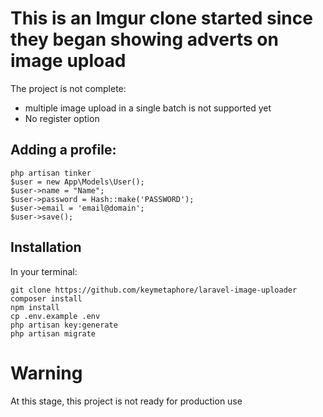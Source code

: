 # This is an Imgur clone started since they began showing adverts on image upload
The project is not complete: 
- multiple image upload in a single batch is not supported yet
- No register option


## Adding a profile:
```
php artisan tinker
$user = new App\Models\User();
$user->name = "Name";
$user->password = Hash::make('PASSWORD');
$user->email = 'email@domain';
$user->save();
```

## Installation

In your terminal:
```
git clone https://github.com/keymetaphore/laravel-image-uploader
composer install
npm install
cp .env.example .env
php artisan key:generate
php artisan migrate
```

# Warning
At this stage, this project is not ready for production use
